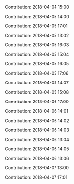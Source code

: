 Contribution: 2018-04-04 15:00

Contribution: 2018-04-05 14:00

Contribution: 2018-04-05 17:01

Contribution: 2018-04-05 13:02

Contribution: 2018-04-05 16:03

Contribution: 2018-04-05 15:04

Contribution: 2018-04-05 16:05

Contribution: 2018-04-05 17:06

Contribution: 2018-04-05 14:07

Contribution: 2018-04-05 15:08

Contribution: 2018-04-06 17:00

Contribution: 2018-04-06 14:01

Contribution: 2018-04-06 14:02

Contribution: 2018-04-06 14:03

Contribution: 2018-04-06 13:04

Contribution: 2018-04-06 14:05

Contribution: 2018-04-06 13:06

Contribution: 2018-04-07 13:00

Contribution: 2018-04-07 17:01

